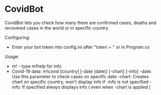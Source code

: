 # CovidBot
CovidBot lets you check how many there are confirmed cases, deaths and recovered cases in the world or in specific country

Configuring:
- Enter your bot token into config.ini after "token = " or in Program.cs 

Usage:
+ m!<command> - type m!help for info
+ Covid-19 data: m!covid [country] [-date (date)] [-chart] [-info]
-date: Use this parameter to check cases on specific date
-chart: Creates chart on specific country, won't display info if -info is not specified
-info: If specified always displays info ( even when -chart is applied )
